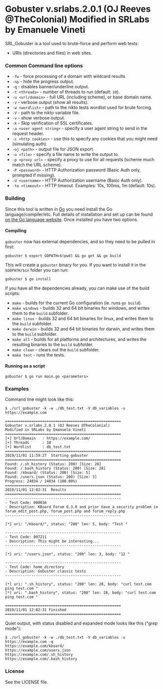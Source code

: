 Gobuster v.srlabs.2.0.1 (OJ Reeves @TheColonial)
Modified in SRLabs by Emanuele Vineti
========================================

SRL_Gobuster is a tool used to brute-force and perform web tests:

* URIs (directories and files) in web sites.

### Common Command line options

* `-fw` - force processing of a domain with wildcard results.
* `-np` - hide the progress output.
* `-q` - disables banner/underline output.
* `-t <threads>` - number of threads to run (default: `10`).
* `-u <url/domain>` - full URL (including scheme), or base domain name.
* `-v` - verbose output (show all results).
* `-w <wordlist>` - path to the nikto tests wordlist used for brute forcing.
* `-V` - path to the nikto variable file.
* `-v` - show verbose output.
* `-k` - Skip verification of SSL certificates.
* `-a <user agent string>` - specify a user agent string to send in the request header.
* `-c <http cookies>` - use this to specify any cookies that you might need (simulating auth).
* `-oj <path>` - output file for JSON export.	
* `-o <file>` - specify a file name to write the output to.
* `-p <proxy url>` - specify a proxy to use for all requests (scheme much match the URL scheme).
* `-P <password>` - HTTP Authorization password (Basic Auth only, prompted if missing).
* `-U <username>` - HTTP Authorization username (Basic Auth only).
* `-to <timeout>` - HTTP timeout. Examples: 10s, 100ms, 1m (default: 10s).	


### Building

Since this tool is written in [Go](https://golang.org/) you need install the Go language/compiler/etc. Full details of installation and set up can be found [on the Go language website](https://golang.org/doc/install). Once installed you have two options.

#### Compiling
`gobuster` now has external dependencies, and so they need to be pulled in first:
```
gobuster $ export GOPATH=$(pwd) && go get && go build
```
This will create a `gobuster` binary for you. If you want to install it in the `$GOPATH/bin` folder you can run:
```
gobuster $ go install
```
If you have all the dependencies already, you can make use of the build scripts:
* `make` - builds for the current Go configuration (ie. runs `go build`).
* `make windows` - builds 32 and 64 bit binaries for windows, and writes them to the `build` subfolder.
* `make linux` - builds 32 and 64 bit binaries for linux, and writes them to the `build` subfolder.
* `make darwin` - builds 32 and 64 bit binaries for darwin, and writes them to the `build` subfolder.
* `make all` - builds for all platforms and architectures, and writes the resulting binaries to the `build` subfolder.
* `make clean` - clears out the `build` subfolder.
* `make test` - runs the tests.

#### Running as a script
```
gobuster $ go run main.go <parameters>
```

### Examples

Command line might look like this:
```
$ ./srl_gobuster -k -w ./db_test.txt -V db_variables -u https://example.com

=====================================================
Gobuster v.srlabs.2.0.1 (OJ Reeves @TheColonial)
Modified in SRLabs by Emanuele Vineti
=====================================================
[+] Url/Domain   : https://example.com/
[+] Threads      : 10
[+] Wordlist     : db_test.txt
=====================================================
2019/11/01 11:59:27  Starting gobuster
=====================================================
Found: /.sh_history (Status: 200) [Size: 28]
Found: /.bash_history (Status: 200) [Size: 28]
Found: /kboard/ (Status: 200) [Size: 5]
Found: /users.json (Status: 200) [Size: 3]
Progress: 24034 / 24034 (100.00%)
=====================================================
2019/11/01 12:02:31  Results 
=====================================================
-----------------------------------------------------
- Test Code: 000016
- Description: KBoard Forum 0.3.0 and prior have a security problem in forum_edit_post.php, forum_post.php and forum_reply.php
-----------------------------------------------------

[*] uri: "/kboard/", status: "200" len: 5, body: "Test "

-----------------------------------------------------
- Test Code: 007211
- Description: This might be interesting...
-----------------------------------------------------

[*] uri: "/users.json", status: "200" len: 3, body: "12 "

-----------------------------------------------------
- Test Code: home_directory
- Description: Gobuster classic tests
-----------------------------------------------------

[*] uri: ".sh_history", status: "200" len: 28, body: "curl test.com ping test.com "
[*] uri: ".bash_history", status: "200" len: 28, body: "curl test.com ping test.com "

=====================================================
2019/11/01 12:02:31 Finished
=====================================================

```
Quiet output, with status disabled and expanded mode looks like this ("grep mode"):
```
$ ./srl_gobuster -k -w ./db_test.txt -V db_variables -u https://example.com -q
https://example.com/kboard/
https://example.com/users.json
https://example.com/.sh_history
https://example.com/.bash_history
```

### License

See the LICENSE file.

